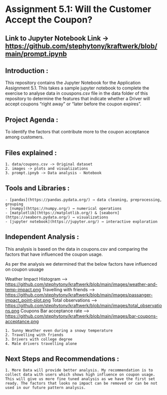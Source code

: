 # Assignment 5.1: Will the Customer Accept the Coupon?

## Link to Jupyter Notebook Link -> https://github.com/stephytony/kraftwerk/blob/main/prompt.ipynb 

## Introduction : 

This repository contains the Jupyter Notebook for the Application Assignment 5.1. This takes a sample jupyter notebook to complete the exercise to analyse data in couspons.csv file in the data folder of this repository to determine the features that indicate whether a Driver will accept coupons “right away” or “later before the coupon expires”.

## Project Agenda : 

To identify the factors that contribute more to the coupon acceptance among customers.

## Files explained : 

    1. data/coupons.csv -> Original dataset
    2. images -> plots and visualizations
    3. prompt.ipnyb -> Data analysis - Notebook

## Tools and Libraries : 

    - [pandas](https://pandas.pydata.org/) → data cleaning, preprocessing, grouping  
    - [numpy](https://numpy.org/) → numerical operations  
    - [matplotlib](https://matplotlib.org/) & [seaborn](https://seaborn.pydata.org/) → visualizations  
    - [jupyter notebook](https://jupyter.org/) → interactive exploration 

## Independent Analysis : 

This analysis is based on the data in coupons.csv and comparing the factors that have influenced the coupon usage.

As per the analysis we determined that the below factors have influenced on coupon usuage

Weather Impact Histogram --> https://github.com/stephytony/kraftwerk/blob/main/images/weather-and-temp-impact.png 
Travelling with friends --> https://github.com/stephytony/kraftwerk/blob/main/images/passanger-impact_point-plot.png
Total observations --> https://github.com/stephytony/kraftwerk/blob/main/images/total_observations.png
Coupons Bar acceptance rate --> https://github.com/stephytony/kraftwerk/blob/main/images/bar-coupons-acceptance.png

    1. Sunny Weather even during a snowy temperature
    2. Travelling with friends
    3. Drivers with college degree
    4. Male drivers travelling alone

## Next Steps and Recommendations :

    1. More Data will provide better analysis. My recommendation is to collect data with users which shows high influence on coupon usage. This will give us more fine tuned analysis as we have the first set ready. The factors that looks no impact can be removed or can be not used in our future pattern analysis.
